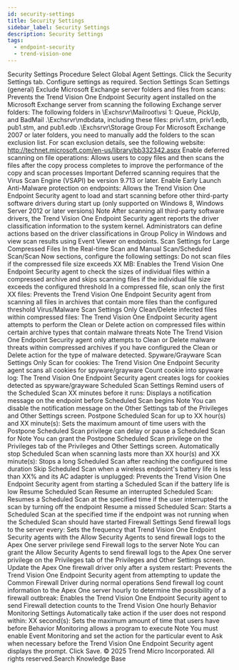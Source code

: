 ```yaml
---
id: security-settings
title: Security Settings
sidebar_label: Security Settings
description: Security Settings
tags:
  - endpoint-security
  - trend-vision-one
---
```


 Security Settings Procedure Select Global Agent Settings. Click the Security Settings tab. Configure settings as required. Section Settings Scan Settings (general) Exclude Microsoft Exchange server folders and files from scans: Prevents the Trend Vision One Endpoint Security agent installed on the Microsoft Exchange server from scanning the following Exchange server folders: The following folders in \Exchsrvr\Mailroot\vsi 1: Queue, PickUp, and BadMail .\Exchsrvr\mdbdata, including these files: priv1.stm, priv1.edb, pub1.stm, and pub1.edb .\Exchsrvr\Storage Group For Microsoft Exchange 2007 or later folders, you need to manually add the folders to the scan exclusion list. For scan exclusion details, see the following website: http://technet.microsoft.com/en-us/library/bb332342.aspx Enable deferred scanning on file operations: Allows users to copy files and then scans the files after the copy process completes to improve the performance of the copy and scan processes Important Deferred scanning requires that the Virus Scan Engine (VSAPI) be version 9.713 or later. Enable Early Launch Anti-Malware protection on endpoints: Allows the Trend Vision One Endpoint Security agent to load and start scanning before other third-party software drivers during start up (only supported on Windows 8, Windows Server 2012 or later versions) Note After scanning all third-party software drivers, the Trend Vision One Endpoint Security agent reports the driver classification information to the system kernel. Administrators can define actions based on the driver classifications in Group Policy in Windows and view scan results using Event Viewer on endpoints. Scan Settings for Large Compressed Files In the Real-time Scan and Manual Scan/Scheduled Scan/Scan Now sections, configure the following settings: Do not scan files if the compressed file size exceeds XX MB: Enables the Trend Vision One Endpoint Security agent to check the sizes of individual files within a compressed archive and skips scanning files if the individual file size exceeds the configured threshold In a compressed file, scan only the first XX files: Prevents the Trend Vision One Endpoint Security agent from scanning all files in archives that contain more files than the configured threshold Virus/Malware Scan Settings Only Clean/Delete infected files within compressed files: The Trend Vision One Endpoint Security agent attempts to perform the Clean or Delete action on compressed files within certain archive types that contain malware threats Note The Trend Vision One Endpoint Security agent only attempts to Clean or Delete malware threats within compressed archives if you have configured the Clean or Delete action for the type of malware detected. Spyware/Grayware Scan Settings Only Scan for cookies: The Trend Vision One Endpoint Security agent scans all cookies for spyware/grayware Count cookie into spyware log: The Trend Vision One Endpoint Security agent creates logs for cookies detected as spyware/grayware Scheduled Scan Settings Remind users of the Scheduled Scan XX minutes before it runs: Displays a notification message on the endpoint before Scheduled Scan begins Note You can disable the notification message on the Other Settings tab of the Privileges and Other Settings screen. Postpone Scheduled Scan for up to XX hour(s) and XX minute(s): Sets the maximum amount of time users with the Postpone Scheduled Scan privilege can delay or pause a Scheduled Scan for Note You can grant the Postpone Scheduled Scan privilege on the Privileges tab of the Privileges and Other Settings screen. Automatically stop Scheduled Scan when scanning lasts more than XX hour(s) and XX minute(s): Stops a long Scheduled Scan after reaching the configured time duration Skip Scheduled Scan when a wireless endpoint's battery life is less than XX% and its AC adapter is unplugged: Prevents the Trend Vision One Endpoint Security agent from starting a Scheduled Scan if the battery life is low Resume Scheduled Scan Resume an interrupted Scheduled Scan: Resumes a Scheduled Scan at the specified time if the user interrupted the scan by turning off the endpoint Resume a missed Scheduled Scan: Starts a Scheduled Scan at the specified time if the endpoint was not running when the Scheduled Scan should have started Firewall Settings Send firewall logs to the server every: Sets the frequency that Trend Vision One Endpoint Security agents with the Allow Security Agents to send firewall logs to the Apex One server privilege send Firewall logs to the server Note You can grant the Allow Security Agents to send firewall logs to the Apex One server privilege on the Privileges tab of the Privileges and Other Settings screen. Update the Apex One firewall driver only after a system restart: Prevents the Trend Vision One Endpoint Security agent from attempting to update the Common Firewall Driver during normal operations Send firewall log count information to the Apex One server hourly to determine the possibility of a firewall outbreak: Enables the Trend Vision One Endpoint Security agent to send Firewall detection counts to the Trend Vision One hourly Behavior Monitoring Settings Automatically take action if the user does not respond within: XX second(s): Sets the maximum amount of time that users have before Behavior Monitoring allows a program to execute Note You must enable Event Monitoring and set the action for the particular event to Ask when necessary before the Trend Vision One Endpoint Security agent displays the prompt. Click Save. © 2025 Trend Micro Incorporated. All rights reserved.Search Knowledge Base